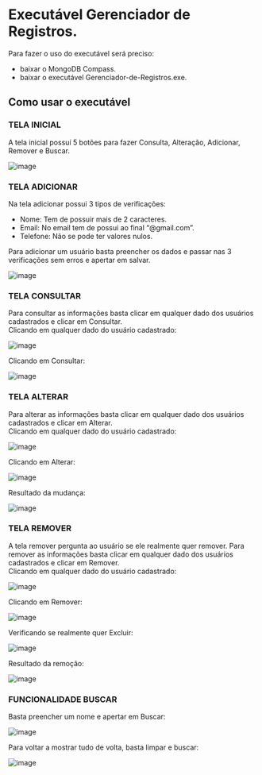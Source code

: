# Executável Gerenciador de Registros.
Para fazer o uso do executável será preciso:
 - baixar o MongoDB Compass. 
 - baixar o executável Gerenciador-de-Registros.exe.

## Como usar o executável 
### TELA INICIAL
A tela inicial possuí 5 botões para fazer Consulta, Alteração, Adicionar, Remover e Buscar.

![image](https://github.com/ArmintasFilho/Gerenciamento-de-registros/assets/160923354/e13ac21d-972a-4367-906d-5ac49f1cd8d9)

### TELA ADICIONAR
Na tela adicionar possui 3 tipos de verificações: 
-	Nome: Tem de possuir mais de 2 caracteres.
-	Email: No email tem de possui ao final “@gmail.com”. 
-	Telefone: Não se pode ter valores nulos.

Para adicionar um usuário basta preencher os dados e passar nas 3 verificações sem erros e apertar em salvar.

 ![image](https://github.com/ArmintasFilho/Gerenciamento-de-registros/assets/160923354/f7feb420-cf31-4adb-ab67-1bb825c8a64f)

### TELA CONSULTAR
Para consultar as informações basta clicar em qualquer dado dos usuários cadastrados e clicar em Consultar.<br>
Clicando em qualquer dado do usuário cadastrado: 

![image](https://github.com/ArmintasFilho/Gerenciamento-de-registros/assets/160923354/6322c210-3982-41c0-aa2a-723612262d4f)

Clicando em Consultar:

![image](https://github.com/ArmintasFilho/Gerenciamento-de-registros/assets/160923354/bb53f457-291b-4f39-86a7-991d2501b90c)

### TELA ALTERAR 
Para alterar as informações basta clicar em qualquer dado dos usuários cadastrados e clicar em Alterar.<br>
Clicando em qualquer dado do usuário cadastrado:

![image](https://github.com/ArmintasFilho/Gerenciamento-de-registros/assets/160923354/a19e104d-3362-4c6c-a0fe-a1980b671319)

Clicando em Alterar:  

![image](https://github.com/ArmintasFilho/Gerenciamento-de-registros/assets/160923354/cc880804-2078-45bd-9b06-35f74d372aab)

Resultado da mudança:

![image](https://github.com/ArmintasFilho/Gerenciamento-de-registros/assets/160923354/b9e493cf-0700-4997-994d-9b0ff3b533e5)

### TELA REMOVER
A tela remover pergunta ao usuário se ele realmente quer remover.
Para remover as informações basta clicar em qualquer dado dos usuários cadastrados e clicar em Remover.<br> 
Clicando em qualquer dado do usuário cadastrado:

![image](https://github.com/ArmintasFilho/Gerenciamento-de-registros/assets/160923354/a576685b-555c-4a2c-ac7f-26dd2cae2c40)

Clicando em Remover:

![image](https://github.com/ArmintasFilho/Gerenciamento-de-registros/assets/160923354/37007f2c-624f-4a97-9e24-881cff61a7d4)

Verificando se realmente quer Excluir:

![image](https://github.com/ArmintasFilho/Gerenciamento-de-registros/assets/160923354/82da58e2-8cf5-4178-be57-5100cf35c0f7)

Resultado da remoção:

![image](https://github.com/ArmintasFilho/Gerenciamento-de-registros/assets/160923354/df1e82a9-3666-495e-9aa3-ae3768dd36b9)

### FUNCIONALIDADE BUSCAR
Basta preencher um nome e apertar em Buscar:

![image](https://github.com/ArmintasFilho/Gerenciamento-de-registros/assets/160923354/25856d9f-a5ef-4d98-a3b5-387cf6b2f189)

Para voltar a mostrar tudo de volta, basta limpar e buscar:

![image](https://github.com/ArmintasFilho/Gerenciamento-de-registros/assets/160923354/0101022d-2196-4e2c-afa6-79325e5bd809)

